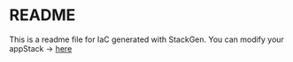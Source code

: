 # README
This is a readme file for IaC generated with StackGen.
You can modify your appStack -> [here](http://main.dev.stackgen.com/appstacks/67bad73a-ce9a-4b37-ac7a-67843fb6670f)
